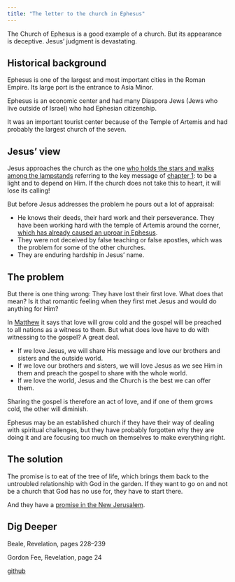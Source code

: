 ```yaml
---
title: "The letter to the church in Ephesus"
---
```



The Church of Ephesus is a good example of a church. But its appearance is deceptive. Jesus’ judgment is devastating.


## Historical background

<a name="4a32"></a>
Ephesus is one of the largest and most important cities in the Roman Empire. Its large port is the entrance to Asia Minor.

Ephesus is an economic center and had many Diaspora Jews (Jews who live outside of Israel) who had Ephesian citizenship.

It was an important tourist center because of the Temple of Artemis and had probably the largest church of the seven.


## Jesus’ view

<a name="c6bc"></a>
Jesus approaches the church as the one [who holds the stars and walks among the lampstands](https://www.bibleserver.com/NIV/Revelation2%3A1) referring to the key message of [chapter 1](https://www.bibleserver.com/NIV/Revelation1%3A20): to be a light and to depend on Him. If the church does not take this to heart, it will lose its calling!

But before Jesus addresses the problem he pours out a lot of appraisal:

- He knows their deeds, their hard work and their perseverance. They have been working hard with the temple of Artemis around the corner, [which has already caused an uproar in Ephesus](https://www.bibleserver.com/NIV/Acts19%3A23-41).
- They were not deceived by false teaching or false apostles, which was the problem for some of the other churches.
- They are enduring hardship in Jesus’ name.



## The problem

<a name="235e"></a>
But there is one thing wrong: They have lost their first love. What does that mean? Is it that romantic feeling when they first met Jesus and would do anything for Him?

In [Matthew](https://www.bibleserver.com/NIV/Matthew24%3A12-14) it says that love will grow cold and the gospel will be preached to all nations as a witness to them. But what does love have to do with witnessing to the gospel? A great deal.

- If we love Jesus, we will share His message and love our brothers and sisters and the outside world.
- If we love our brothers and sisters, we will love Jesus as we see Him in them and preach the gospel to share with the whole world.
- If we love the world, Jesus and the Church is the best we can offer them.


Sharing the gospel is therefore an act of love, and if one of them grows cold, the other will diminish.

Ephesus may be an established church if they have their way of dealing with spiritual challenges, but they have probably forgotten why they are doing it and are focusing too much on themselves to make everything right.


## The solution

<a name="88fa"></a>
The promise is to eat of the tree of life, which brings them back to the untroubled relationship with God in the garden. If they want to go on and not be a church that God has no use for, they have to start there.

And they have a [promise in the New Jerusalem](https://www.bibleserver.com/NIV/Revelation22%3A1-5).


## Dig Deeper

<a name="68f0"></a>
Beale, Revelation, pages 228–239

Gordon Fee, Revelation, page 24






[github](https://github.com/revelation-today/revelation-today/blob/main/exampleSite/content/docs/content/letters/expl/the-letter-to-the-church-in-ephesus.md)
